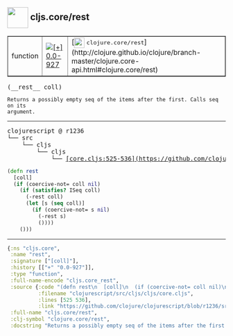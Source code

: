 ## <img width="48px" valign="middle" src="http://i.imgur.com/Hi20huC.png"> cljs.core/rest

 <table border="1">
<tr>
<td>function</td>
<td><a href="https://github.com/cljsinfo/api-refs/tree/0.0-927"><img valign="middle" alt="[+] 0.0-927" src="https://img.shields.io/badge/+-0.0--927-lightgrey.svg"></a> </td>
<td>
[<img height="24px" valign="middle" src="http://i.imgur.com/1GjPKvB.png"> <samp>clojure.core/rest</samp>](http://clojure.github.io/clojure/branch-master/clojure.core-api.html#clojure.core/rest)
</td>
</tr>
</table>

 <samp>
(__rest__ coll)<br>
</samp>

```
Returns a possibly empty seq of the items after the first. Calls seq on its
argument.
```

---

 <pre>
clojurescript @ r1236
└── src
    └── cljs
        └── cljs
            └── <ins>[core.cljs:525-536](https://github.com/clojure/clojurescript/blob/r1236/src/cljs/cljs/core.cljs#L525-L536)</ins>
</pre>

```clj
(defn rest
  [coll]
  (if (coercive-not= coll nil)
    (if (satisfies? ISeq coll)
      (-rest coll)
      (let [s (seq coll)]
        (if (coercive-not= s nil)
          (-rest s)
          ())))
    ()))
```


---

```clj
{:ns "cljs.core",
 :name "rest",
 :signature ["[coll]"],
 :history [["+" "0.0-927"]],
 :type "function",
 :full-name-encode "cljs.core_rest",
 :source {:code "(defn rest\n  [coll]\n  (if (coercive-not= coll nil)\n    (if (satisfies? ISeq coll)\n      (-rest coll)\n      (let [s (seq coll)]\n        (if (coercive-not= s nil)\n          (-rest s)\n          ())))\n    ()))",
          :filename "clojurescript/src/cljs/cljs/core.cljs",
          :lines [525 536],
          :link "https://github.com/clojure/clojurescript/blob/r1236/src/cljs/cljs/core.cljs#L525-L536"},
 :full-name "cljs.core/rest",
 :clj-symbol "clojure.core/rest",
 :docstring "Returns a possibly empty seq of the items after the first. Calls seq on its\nargument."}

```
